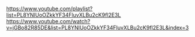 https://www.youtube.com/playlist?list=PL8YNlUoOZkkYF34FluvXLBu2cK9fl2E3L
https://www.youtube.com/watch?v=jGBo82R85DE&list=PL8YNlUoOZkkYF34FluvXLBu2cK9fl2E3L&index=3